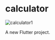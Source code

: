 # calculator
![calculator1](https://github.com/ugunNet21/calculator_v1/assets/45864165/c994ae56-4a50-49b5-8137-57c673b1f554)

A new Flutter project.
